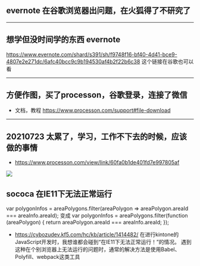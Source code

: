 ## evernote 在谷歌浏览器出问题，在火狐得了不研究了

---

## 想学但没时间学的东西 evernote
https://www.evernote.com/shard/s391/sh/f9748f16-bf40-4d41-bce9-4807e2e271dc/6afc40bcc9c9b194530af4b2f22b6c38
这个链接在谷歌也可以看

---

## 方便作图，买了processon，谷歌登录，连接了微信
* 文档，教程 https://www.processon.com/support#file-download

---
## 20210723 太累了，学习，工作不下去的时候，应该做的事情
 * https://www.processon.com/view/link/60fa0b1de401fd7e997805af

![](.d210723_images/e2c49bf1.png)


## sococa 在IE11下无法正常运行
var polygonInfos = areaPolygons.filter(areaPolygon => areaPolygon.areaId === areaInfo.areaId);
变成
var polygonInfos = areaPolygons.filter(function (areaPolygon) {
return areaPolygon.areaId === areaInfo.areaId;
});

* https://cybozudev.kf5.com/hc/kb/article/1414482/
在进行kintone的JavaScript开发时，我想谁都会碰到“在IE11下无法正常运行！”的情况。
遇到这种在个别浏览器上无法运行的问题时，通常的解决方法是使用Babel、Polyfill、webpack这类工具
